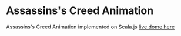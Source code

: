 # Assassins's Creed Animation

Assassins's Creed Animation implemented on Scala.js [live dome here](http://htmlpreview.github.io/?https://github.com/glebreutov/assassinscreedanimation/blob/master/index.html)
